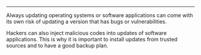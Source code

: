 
---

Always updating operating systems or software applications can come with its own risk of updating a version that has bugs or vulnerabilities.

Hackers can also inject malicious codes into updates of software applications. This is why it is important to install updates from trusted sources and to have a good backup plan. 